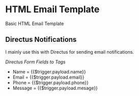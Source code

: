 # HTML Email Template

Basic HTML Email Template

## Directus Notifications

I mainly use this with Directus for sending email notifications. 

*Directus Form Fields to Tags*
- Name = {{$trigger.payload.name}}
- Email = {{$trigger.payload.email}}
- Phone = {{$trigger.payload.phone}}
- Message = {{$trigger.payload.mesage}}
